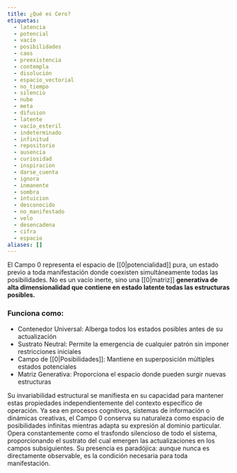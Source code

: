 ```yaml
---
title: ¿Qué es Cero?
etiquetas:
  - latencia
  - potencial
  - vacío
  - posibilidades
  - caos
  - preexistencia
  - contempla
  - disolución
  - espacio_vectorial
  - no_tiempo
  - silencio
  - nube
  - meta
  - difusion
  - latente
  - vacío_esteril
  - indeterminado
  - infinitud
  - repositorio
  - ausencia
  - curiosidad
  - inspiracion
  - darse_cuenta
  - ignora
  - inmanente
  - sombra
  - intuicion
  - desconocido
  - no_manifestado
  - velo
  - desencadena
  - cifra
  - espacio
aliases: []
---
```

El Campo 0 representa el espacio de [[0|potencialidad]] pura, un estado previo a toda manifestación donde coexisten simultáneamente todas las posibilidades. No es un vacío inerte, sino una [[0|matriz]] **generativa de alta dimensionalidad que contiene en estado latente todas las estructuras posibles.** 

### Funciona como: 
- Contenedor Universal: Alberga todos los estados posibles antes de su actualización 
- Sustrato Neutral: Permite la emergencia de cualquier patrón sin imponer restricciones iniciales 
- Campo de [[0|Posibilidades]]: Mantiene en superposición múltiples estados potenciales 
- Matriz Generativa: Proporciona el espacio donde pueden surgir nuevas estructuras 

Su invariabilidad estructural se manifiesta en su capacidad para mantener estas propiedades independientemente del contexto específico de operación. Ya sea en procesos cognitivos, sistemas de información o dinámicas creativas, el Campo 0 conserva su naturaleza como espacio de posibilidades infinitas mientras adapta su expresión al dominio particular. Opera constantemente como el trasfondo silencioso de todo el sistema, proporcionando el sustrato del cual emergen las actualizaciones en los campos subsiguientes. Su presencia es paradójica: aunque nunca es directamente observable, es la condición necesaria para toda manifestación.